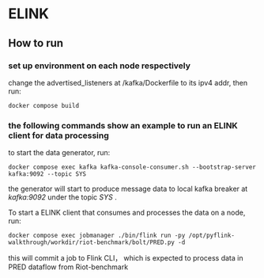# ELINK
## How to run
### set up environment on each node respectively
change the advertised_listeners at /kafka/Dockerfile to its ipv4 addr, then run:
```
docker compose build
```

### the following commands show an example to run an ELINK client for data processing
to start the data generator, run:
```
docker compose exec kafka kafka-console-consumer.sh --bootstrap-server kafka:9092 --topic SYS
```

the generator will start to produce message data to local kafka breaker at _kafka:9092_ under the topic _SYS_ .

To start a ELINK client that consumes and processes the data on a node, run:
```
docker compose exec jobmanager ./bin/flink run -py /opt/pyflink-walkthrough/workdir/riot-benchmark/bolt/PRED.py -d
```
this will commit a job to Flink CLI， which is expected to process data in PRED dataflow from Riot-benchmark

